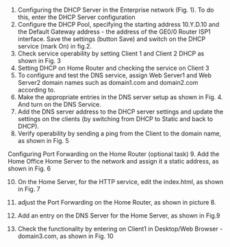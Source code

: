 1. Configuring the DHCP Server in the Enterprise network (Fig. 1). To do this, enter the DHCP Server configuration
2. Configure the DHCP Pool, specifying the starting address 10.Y.D.10 and the Default Gateway address - the address of the GE0/0 Router ISP1 interface. Save the settings (button Save) and switch on the DHCP service (mark On) in fig.2.
3. Check service operability by setting Client 1 and Client 2 DHCP as shown in Fig. 3
4. Setting DHCP on Home Router and checking the service on Client 3
5. To configure and test the DNS service, assign Web Server1 and Web Server2 domain names such as domain1.com and domain2.com according to.
6. Make the appropriate entries in the DNS server setup as shown in Fig. 4. And turn on the DNS Service.
7. Add the DNS server address to the DHCP server settings and update the settings on the clients (by switching from DHCP to Static and back to DHCP).
8. Verify operability by sending a ping from the Client to the domain name, as shown in Fig. 5

Configuring Port Forwarding on the Home Router (optional task)
9. Add the Home Office Home Server to the network and assign it a static address, as shown in Fig. 6

10. On the Home Server, for the HTTP service, edit the index.html, as shown in Fig. 7

11. adjust the Port Forwarding on the Home Router, as shown in picture 8.

12. Add an entry on the DNS Server for the Home Server, as shown in Fig.9

13. Check the functionality by entering on Client1 in Desktop/Web
Browser - domain3.com, as shown in Fig. 10
